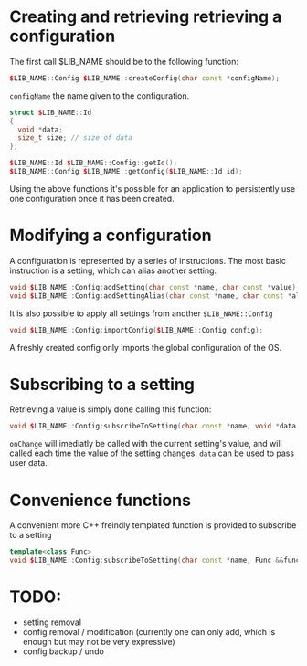 # Creating and retrieving retrieving a configuration

The first call $LIB_NAME should be to the following function:
```cpp
$LIB_NAME::Config $LIB_NAME::createConfig(char const *configName);
```
`configName` the name given to the configuration.

```cpp
struct $LIB_NAME::Id
{
  void *data;
  size_t size; // size of data
};

$LIB_NAME::Id $LIB_NAME::Config::getId();
$LIB_NAME::Config $LIB_NAME::getConfig($LIB_NAME::Id id);
```

Using the above functions it's possible for an application to persistently use one configuration once it has been created.

# Modifying a configuration

A configuration is represented by a series of instructions.
The most basic instruction is a setting, which can alias another setting.

```cpp
void $LIB_NAME::Config:addSetting(char const *name, char const *value);
void $LIB_NAME::Config:addSettingAlias(char const *name, char const *aliasName);
```

It is also possible to apply all settings from another `$LIB_NAME::Config`

```cpp
void $LIB_NAME::Config:importConfig($LIB_NAME::Config config);
```

A freshly created config only imports the global configuration of the OS.

# Subscribing to a setting

Retrieving a value is simply done calling this function:
```cpp
void $LIB_NAME::Config:subscribeToSetting(char const *name, void *data, void (*onChange)(void *data, char const *newValue));
```
`onChange` will imediatly be called with the current setting's value, and will called each time the value of the setting changes.
`data` can be used to pass user data.

# Convenience functions

A convenient more C++ freindly templated function is provided to subscribe to a setting
```cpp
template<class Func>
void $LIB_NAME::Config:subscribeToSetting(char const *name, Func &&func);
```
# TODO:
- setting removal
- config removal / modification (currently one can only add, which is enough but may not be very expressive)
- config backup / undo
